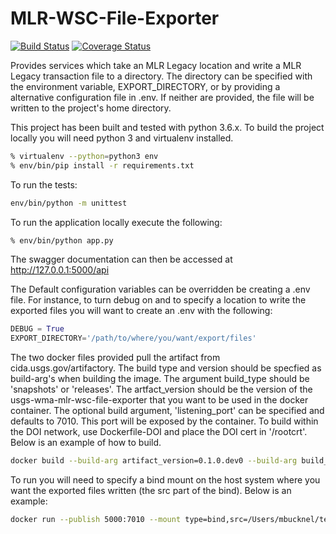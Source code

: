 # MLR-WSC-File-Exporter
[![Build Status](https://travis-ci.org/USGS-CIDA/MLR-WSC-File-Exporter.svg?branch=master)](https://travis-ci.org/USGS-CIDA/MLR-WSC-File-Exporter)
[![Coverage Status](https://coveralls.io/repos/github/USGS-CIDA/MLR-WSC-File-Exporter/badge.svg?branch=master)](https://coveralls.io/github/USGS-CIDA/MLR-WSC-File-Exporter?branch=master)

Provides services which take an MLR Legacy location and write a MLR Legacy transaction file to a directory. The
directory can be specified with the environment variable, EXPORT_DIRECTORY, or by providing a alternative configuration file
in .env. If neither are provided, the file will be written to the project's home directory.

This project has been built and tested with python 3.6.x. To build the project locally you will need
python 3 and virtualenv installed.
```bash
% virtualenv --python=python3 env
% env/bin/pip install -r requirements.txt
```
To run the tests:
```bash
env/bin/python -m unittest
```

To run the application locally execute the following:
```bash
% env/bin/python app.py
```

The swagger documentation can then be accessed at http://127.0.0.1:5000/api

The 
Default configuration variables can be overridden be creating a .env file. For instance, to turn debug on and to specify
a location to write the exported files you will want to create an .env with the following:
```python
DEBUG = True
EXPORT_DIRECTORY='/path/to/where/you/want/export/files'
```

The two docker files provided pull the artifact from cida.usgs.gov/artifactory. The build type and version should be 
specfied as build-arg's when building the image. The argument build_type should be 'snapshots' or 'releases'. The 
artfact_version should be the version of the usgs-wma-mlr-wsc-file-exporter that you want to be used in the docker 
container. The optional build argument, 'listening_port' can be specified and defaults to 7010. 
This port will be exposed by the container. To build within the DOI network, use Dockerfile-DOI and place the DOI 
cert in '/rootcrt'. Below is an example of how to build.
```bash
docker build --build-arg artifact_version=0.1.0.dev0 --build-arg build_type=snapshots -t mlr_file_exporter -f Dockerfile-DOI .
```

To run you will need to specify a bind mount on the host system where you want the exported files written (the src part of the bind). 
Below is an example:
```bash
docker run --publish 5000:7010 --mount type=bind,src=/Users/mbucknel/temp/mlr,dst=/export_results mlr_file_exporter
```

